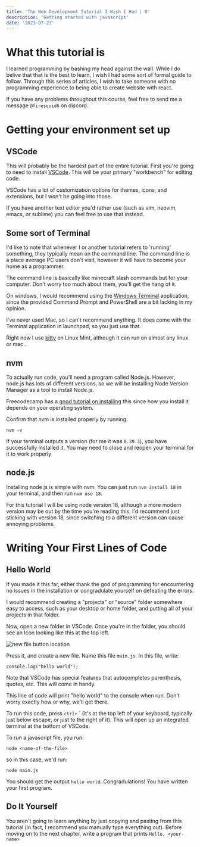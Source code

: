 ```yaml
---
title: 'The Web Development Tutorial I Wish I Had | 0'
description: 'Getting started with javascript'
date: '2023-07-23'
---
```


# What this tutorial is
I learned programming by bashing my head against the wall. While I do belive that that is the best to learn, I wish I had some sort of formal guide to follow. Through this series of articles, I wish to take someone with no programming experience to being able to create website with react.  

If you have any problems throughout this course, feel free to send me a message `@firesquid6` on discord.

# Getting your environment set up
## VSCode
This will probably be the hardest part of the entire tutorial. First you're going to need to install [VSCode](https://code.visualstudio.com/). This will be your primary "workbench" for editing code. 

VSCode has a lot of customization options for themes, icons, and extensions, but I won't be going into those.

If you have another text editor you'd rather use (such as vim, neovim, emacs, or sublime) you can feel free to use that instead.

## Some sort of Terminal
I'd like to note that whenever I or another tutorial refers to 'running' something, they typically mean on the command line. The command line is a place average PC users don't visit, however it will have to become your home as a programmer.

The command line is basically like minecraft slash commands but for your computer. Don't worry too much about them, you'll get the hang of it.

On windows, I would recommend using the [Windows Terminal](https://apps.microsoft.com/store/detail/windows-terminal/9N0DX20HK701) application, since the provided Command Prompt and PowerShell are a bit lacking in my opinion.

I've never used Mac, so I can't recommend anything. It does come with the Terminal application in launchpad, so you just use that.

Right now I use [kitty](https://sw.kovidgoyal.net/kitty/) on Linux Mint, although it can run on almost any linux or mac .

## nvm 
To actually run code, you'll need a program called Node.js. However, node.js has lots of different versions, so we will be installing Node Version Manager as a tool to install Node.js.

Freecodecamp has a [good tutorial on installing](https://www.freecodecamp.org/news/node-version-manager-nvm-install-guide/) this since how you install it depends on your operating system.

Confirm that nvm is installed properly by running:
```
nvm -v
```
If your terminal outputs a version (for me it was `0.39.3`), you have successfully installed it. You may need to close and reopen your terminal for it to work properly

## node.js
Installing node js is simple with nvm. You can just run `nvm install 18` in your terminal, and then run `nvm use 18`. 

For this tutorial I will be using node version 18, although a more modern version may be out by the time you're reading this. I'd recommend just sticking with version 18, since switching to a different version can cause annoying problems.

# Writing Your First Lines of Code
## Hello World
If you made it this far, either thank the god of programming for encountering no issues in the installation or congradulate yourself on defeating the errors.

I would recommend creating a "projects" or "source" folder somewhere easy to access, such as your desktop or home folder, and putting all of your projects in that folder.

Now, open a new folder in VSCode. Once you're in the folder, you should see an Icon looking like this at the top left.

![new file button location](/images/new-file.png)

Press it, and create a new file. Name this file `main.js`. In this file, write:
```
console.log("hello world");
```
Note that VSCode has special features that autocompletes parenthesis, quotes, etc. This will come in handy.

This line of code will print "hello world" to the console when run. Don't worry exactly how or why, we'll get there.

To run this code, press `ctrl+` ` (it's at the top left of your keyboard, typically just below escape, or just to the right of it). This will open up an integrated terminal at the bottom of VSCode.

To run a javascript file, you run:
```
node <name-of-the-file>
```
so in this case, we'd run:
```
node main.js
```
You should get the output `hello world`. Congradulations! You have written your first program.

## Do It Yourself
You aren't going to learn anything by just copying and pasting from this tutorial (in fact, I recommend you manually type everything out). Before moving on to the next chapter, write a program that prints `Hello, <your-name>`